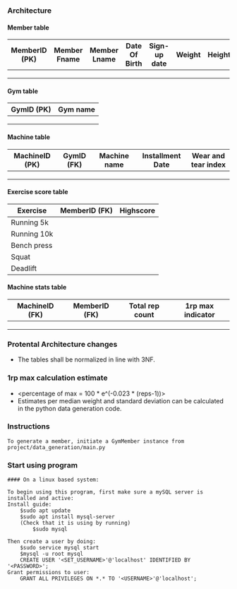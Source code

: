 ### Architecture


#### Member table
|MemberID (PK)|Member Fname|Member Lname|Date Of Birth|Sign-up date|Weight|Height|
|---|---|---|---|---|---|---|
|   |   |   |   |   |   |   |
|   |   |   |   |   |   |   |
|   |   |   |   |   |   |   |

#### Gym table
|GymID (PK)|Gym name|
|---|---|
|   |   |
|   |   |
|   |   |

#### Machine table
|MachineID (PK)|GymID (FK)|Machine name|Installment Date|Wear and tear index|
|---|---|---|---|---|
|   |   |   |   |   |
|   |   |   |   |   |
|   |   |   |   |   |

#### Exercise score table
|Exercise|MemberID (FK)|Highscore|
|---|---|---|
|Running 5k|   |   |
|Running 10k|   |   |
|Bench press|   |   |
|Squat|   |   |
|Deadlift|   |   |


#### Machine stats table
|MachineID (FK)|MemberID (FK)|Total rep count|1rp max indicator|
|---|---|---|---|
|   |   |   |   |
|   |   |   |   |
|   |   |   |   |

### Protental Architecture changes

 - The tables shall be normalized in line with 3NF.


### 1rp max calculation estimate
 - <percentage of max = 100 * e^(-0.023 * (reps-1))>
 - Estimates per median weight and standard deviation can be calculated in the python data generation code.

### Instructions
    To generate a member, initiate a GymMember instance from project/data_generation/main.py


### Start using program
    #### On a linux based system:

    To begin using this program, first make sure a mySQL server is installed and active:
    Install guide:
        $sudo apt update
        $sudo apt install mysql-server
        (Check that it is using by running)
            $sudo mysql

    Then create a user by doing:
        $sudo service mysql start
        $mysql -u root mysql
        CREATE USER '<SET_USERNAME>'@'localhost' IDENTIFIED BY '<PASSWORD>';
    Grant permissions to user:
        GRANT ALL PRIVILEGES ON *.* TO '<USERNAME>'@'localhost';
